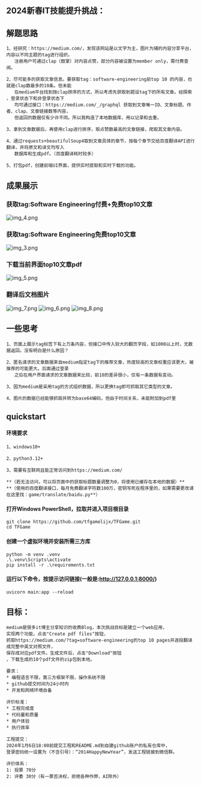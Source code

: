 ## 2024新春IT技能提升挑战：

## 解题思路
```
1、经研究：https://medium.com/，发现该网站是以文字为主，图片为辅的内容分享平台，内容以不同主题的tag进行组织。
   注册用户可通过clap（鼓掌）对内容点赞，部分内容被设置为member only，需付费查阅。
   
2、尽可能多的获取文章信息。要获取tag：software-engineering前top 10 的内容，也就是clap数最多的10条。但未能
   在medium平台找到按clap排序的方式，所以考虑先获取到题设tag下的所有文章。经探索 ，登录状态下和非登录状态下
   均可通过接口：https://medium.com/_/graphql 获取到文章唯一ID、文章标题、作者、clap、文章链接数等内容，
   但返回的数据仅有少许不同。所以我构造了本地数据库，用以记录和去重。
   
3、拿到文章数据后，再使用clap进行排序，取点赞数最高的文章链接，爬取其文章内容。

4、通过requests+beautifulSoup4取到文章具体的章节，按每个章节交给百度翻译API进行翻译，并将原文和译文均写入
   数据库和生成pdf。（百度翻译耗时较多）

5、打包pdf，创建前端UI界面，提供实时提取和实时下载的功能。

```
## 成果展示
### 获取tag:Software Engineering付费+免费top10文章
![img_4.png](img_4.png)

### 获取tag:Software Engineering免费top10文章
![img_3.png](img_3.png)

### 下载当前界面top10文章pdf
![img_5.png](img_5.png)

### 翻译后文档图片
![img_7.png](img_7.png)
![img_6.png](img_6.png)
![img_8.png](img_8.png)

## 一些思考
```
1、页面上展示tag标签下有上万条内容，但接口中传入较大的翻页字段，如1000以上时，无数据返回。没有明白是什么原因？

2、匿名请求的文章数据来自medium指定tag下的推荐文章，热度较高的文章权重应该更大，被推荐的可能更大。后面通过登录
   之后在用户界面请求的文章数据来比较，前10的差异很小，仅有一条数据有变动。

3、因为medium是采用tag的方式组织数据，所以更换tag即可抓取其它类型的文章。

4、图片的数据已经能够抓取并转为base64编码，但由于时间关系，未能附加到pdf里
```

## quickstart

#### 环境要求

```
1、windows10+

2、python3.12+

3、需要有互联网且能正常访问到https://medium.com/

**（若无法访问，可以将页面中的获取标题数量调整为0，将使用已缓存在本地的数据）**
**（使用的百度翻译接口，每月免费翻译字符数100万，密钥写死在程序里的，如果需要更改请在这里找：game/translate/baidu.py**）
```

#### 打开Windows PowerShell，拉取并进入项目根目录
```
git clone https://github.com/tfgamelijx/TFGame.git
cd TFGame
```

#### 创建一个虚拟环境并安装所需三方库
```
python -m venv .venv
.\.venv\Scripts\activate
pip install -r .\requirements.txt
```

#### 运行以下命令，按提示访问链接(一般是:http://127.0.0.1:8000/)

```
uvicorn main:app --reload
```

## 目标：

```
medium是很多it博主分享知识的收费Blog，本次挑战目标是建立一个web应用，
实现两个功能，点击"Create pdf files"按钮，
抓取https://medium.com/?tag=software-engineering的top 10 pages并逐段翻译成完整中英文对照文件，
保存成对应pdf文件。生成文件后，点击"Download"按钮
，下载生成的10个pdf文件的zip包到本地。

要求：
* 编程语言不限，第三方框架不限，操作系统不限
* github提交时间为24小时内
* 开发和网络环境自备

评价标准：
* 工程完成度
* 代码量和质量
* 用户体验
* 执行效率

工程提交：
2024年1月6日18:00前提交工程和README.md到自建github账户的私有仓库中，
登录密码统一设置为（不含引号）：“2014HappyNewYear”，发送工程链接到微信群。

评价体系：
1: 投票 70分
2: 评委 30分（有一票否决权，拒绝各种作弊，AI除外）
```
